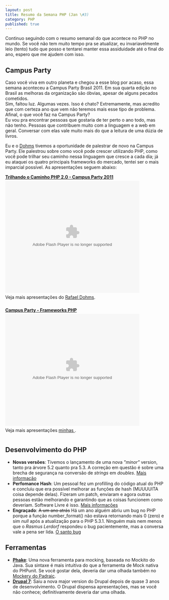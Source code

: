 ```yaml
---
layout: post
title: Resumo da Semana PHP (Jan \#3)
category: PHP
published: true
---
```


Continuo seguindo com o resumo semanal do que acontece no PHP no mundo.
Se você não tem muito tempo pra se atualizar, eu invariavelmente leio
(tento) tudo que posso e tentarei manter essa assiduidade até o final do
ano, espero que me ajudem com isso.

## Campus Party

Caso você viva em outro planeta e chegou a esse blog por acaso, essa
semana aconteceu a Campus Party Brasil 2011. Em sua quarta edição no
Brasil as melhoras da organização são óbvias, apesar de alguns pecados
cometidos.\
Sim, faltou luz. Algumas vezes. Isso é chato? Extremamente, mas acredito
que com certeza ano que vem não teremos mais esse tipo de problema.\
Afinal, o que você faz na Campus Party?\
Eu vou pra encontrar pessoas que gostaria de ter perto o ano todo, mas
não tenho. Pessoas que contribuem muito com a linguagem e a web em
geral. Conversar com elas vale muito mais do que a leitura de uma dúzia
de livros.

Eu e o [Dohms][1] tivemos a oportunidade de
palestrar de novo na Campus Party. Ele palestrou sobre como você pode
crescer utilizando PHP, como você pode trilhar seu caminho nessa
linguagem que cresce a cada dia; já eu ataquei os quatro principais
frameworks do mercado, tentei ser o mais imparcial possível. As
apresentações seguem abaixo:

<div style="width:425px" id="__ss_6619692">
<strong style="display:block;margin:12px 0 4px"><a href="http://www.slideshare.net/rdohms/trilhando-o-caminho-php-20-campus-party-2011" title="Trilhando o Caminho PHP 2.0 - Campus Party 2011">Trilhando
o Caminho PHP 2.0 - Campus Party
2011</a></strong><object id="__sse6619692" width="425" height="355"><param name="movie" value="http://static.slidesharecdn.com/swf/ssplayer2.swf?doc=trilhando-2-0-cparty-110118193031-phpapp02&rel=0&stripped_title=trilhando-o-caminho-php-20-campus-party-2011&userName=rdohms" /><param name="allowFullScreen" value="true"/><param name="allowScriptAccess" value="always"/><embed name="__sse6619692" src="http://static.slidesharecdn.com/swf/ssplayer2.swf?doc=trilhando-2-0-cparty-110118193031-phpapp02&rel=0&stripped_title=trilhando-o-caminho-php-20-campus-party-2011&userName=rdohms" type="application/x-shockwave-flash" allowscriptaccess="always" allowfullscreen="true" width="425" height="355"></embed></object>

<div style="padding:5px 0 12px">
Veja mais apresentações do
<a href="http://www.slideshare.net/rdohms">Rafael Dohms</a>.

</div>
</div>
<div style="width:425px" id="__ss_6643165">
<strong style="display:block;margin:12px 0 4px"><a href="http://www.slideshare.net/augustopascutti/campus-party-frameworks-php" title="Campus Party - Frameworks PHP">Campus
Party - Frameworks
PHP</a></strong><object id="__sse6643165" width="425" height="355"><param name="movie" value="http://static.slidesharecdn.com/swf/ssplayer2.swf?doc=frameworks-110120123318-phpapp01&rel=0&stripped_title=campus-party-frameworks-php&userName=augustopascutti" /><param name="allowFullScreen" value="true"/><param name="allowScriptAccess" value="always"/><embed name="__sse6643165" src="http://static.slidesharecdn.com/swf/ssplayer2.swf?doc=frameworks-110120123318-phpapp01&rel=0&stripped_title=campus-party-frameworks-php&userName=augustopascutti" type="application/x-shockwave-flash" allowscriptaccess="always" allowfullscreen="true" width="425" height="355"></embed></object>

<div style="padding:5px 0 12px">
Veja mais apresentações
<a href="http://www.slideshare.net/augustopascutti">minhas </a>.

</div>
</div>

## Desenvolvimento do PHP

-   **Novas versões**: Tivemos o lançamento de uma nova *"minor"*
    version, tanto pra árvore 5.2 quanto pra 5.3. A correção em questão
    é sobre uma brecha de segurança na conversão de *strings* em
    *doubles*. [Mais
    informação](http://www.php.net/archive/2011.php#id2011-01-06-1)
-   **Perfomance Hash**: Um pessoal fez um profilling do código atual do
    PHP e concluiu que era possível melhorar as funções de hash
    (MUUUUITA coisa depende delas). Fizeram um patch, enviaram e agora
    outras pessoas estão melhorando e garantindo que as coisas funcionem
    como deveriam. Software Livre é isso. [Mais
    informações](http://news.php.net/php.internals/51158)
-   **Engraçado**: ~~A um ano atrás~~ Há um ano alguém abriu um bug no
    PHP porque a função number\_format() não estava retornando mais 0
    (zero) e sim *null* após a atualização para o PHP 5.3.1. Ninguém
    mais nem menos que o *Rasmus Lerdorf* respondeu o bug pacientemente,
    mas a conversa vale a pena ser lida. [O santo
    bug](http://bugs.php.net/bug.php?id=50696)

## Ferramentas

-   [**Phake**](http://digitalsandwich.com/archives/84-introducing-phake-mocking-framework.html):
    Uma nova ferramenta para mocking, baseada no Mockito do Java. Sua
    sintaxe é mais intuitiva do que a ferramenta de Mock nativa do
    PHPunit. Se você gostar dela, deveria dar uma olhada também no
    [Mockery do Padraic](https://github.com/padraic/mockery).
-   [**Drupal 7**](http://drupal.org/drupal-7.0): Saiu a nova major
    version do Drupal depois de quase 3 anos de desenvolvimento. O
    Drupal dispensa apresentações, mas se você não conhece;
    definitivamente deveria dar uma olhada.

[1]: http://web.archive.org/web/20121106162819/http://www.rafaeldohms.com.br:80/
